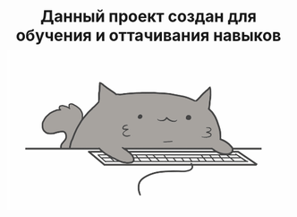  <h1 style="text-align: center; margin-bottom: 10px">Данный проект создан для обучения и оттачивания навыков</h1>
<img src="cat.gif" alt="">